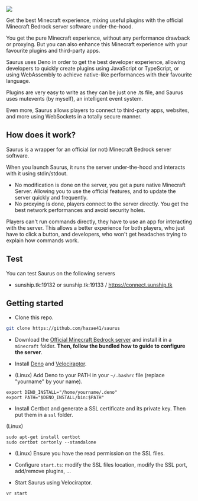 ![](https://i.imgur.com/2QxlKBE.png)

Get the best Minecraft experience, mixing useful plugins with the official Minecraft Bedrock server software under-the-hood. 

You get the pure Minecraft experience, without any performance drawback or proxying. But you can also enhance this Minecraft experience with your favourite plugins and third-party apps.

Saurus uses Deno in order to get the best developer experience, allowing developers to quickly create plugins using JavaScript or TypeScript, or using WebAssembly to achieve native-like performances with their favourite language.

Plugins are very easy to write as they can be just one .ts file, and Saurus uses mutevents (by myself), an intelligent event system. 

Even more, Saurus allows players to connect to third-party apps, websites, and more using WebSockets in a totally secure manner.

## How does it work?

Saurus is a wrapper for an official (or not) Minecraft Bedrock server software. 

When you launch Saurus, it runs the server under-the-hood and interacts with it using stdin/stdout.

- No modification is done on the server, you get a pure native Minecraft Server. Allowing you to use the official features, and to update the server quickly and frequently.
- No proxying is done, players connect to the server directly. You get the best network performances and avoid security holes.

Players can't run commands directly, they have to use an app for interacting with the server. This allows a better experience for both players, who just have to click a button, and developers, who won't get headaches trying to explain how commands work.

## Test

You can test Saurus on the following servers

- sunship.tk:19132 or sunship.tk:19133 / https://connect.sunship.tk

## Getting started

- Clone this repo.

```bash
git clone https://github.com/hazae41/saurus
```

- Download the [Official Minecraft Bedrock server](https://www.minecraft.net/en-us/download/server/bedrock/) and install it in a `minecraft` folder. **Then, follow the bundled how to guide to configure the server**.

- Install [Deno](https://deno.land/#installation) and [Velociraptor](https://github.com/umbopepato/velociraptor#install).

- (Linux) Add Deno to your PATH in your `~/.bashrc` file (replace "yourname" by your name).

```
export DENO_INSTALL="/home/yourname/.deno"
export PATH="$DENO_INSTALL/bin:$PATH"
```

- Install Certbot and generate a SSL certificate and its private key. Then put them in a `ssl` folder.

(Linux)
```
sudo apt-get install certbot
sudo certbot certonly --standalone
```

- (Linux) Ensure you have the read permission on the SSL files.

- Configure `start.ts`: modify the SSL files location, modify the SSL port, add/remove plugins, ...

- Start Saurus using Velociraptor.

```bash
vr start
```

